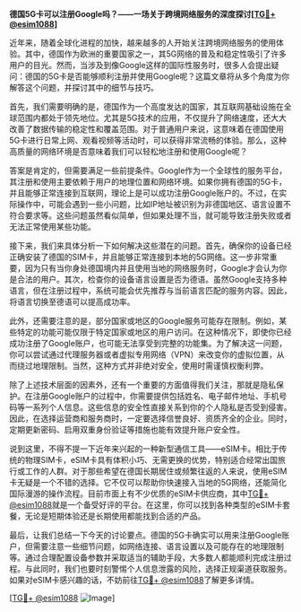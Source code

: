 **德国5G卡可以注册Google吗？——一场关于跨境网络服务的深度探讨[[TG💪+ @esim1088](https://t.me/s/esim1088)]**

近年来，随着全球化进程的加快，越来越多的人开始关注跨境网络服务的使用体验。其中，德国作为欧洲的重要国家之一，其5G网络的普及和稳定性吸引了许多用户的目光。然而，当涉及到像Google这样的国际性服务时，很多人会提出疑问：德国的5G卡是否能够顺利注册并使用Google呢？这篇文章将从多个角度为你解答这个问题，并探讨其中的细节与技巧。

首先，我们需要明确的是，德国作为一个高度发达的国家，其互联网基础设施在全球范围内都处于领先地位。尤其是5G技术的应用，不仅提升了网络速度，还大大改善了数据传输的稳定性和覆盖范围。对于普通用户来说，这意味着在德国使用5G卡进行日常上网、观看视频等活动时，可以获得非常流畅的体验。那么，这种高质量的网络环境是否意味着我们可以轻松地注册和使用Google呢？

答案是肯定的，但需要满足一些前提条件。Google作为一个全球性的服务平台，其注册和使用主要依赖于用户的地理位置和网络环境。如果你拥有德国的5G卡，并且能够正常连接到互联网，理论上是可以成功注册Google账户的。不过，在实际操作中，可能会遇到一些小问题，比如IP地址被识别为非德国地区、语言设置不符合要求等。这些问题虽然看似简单，但如果处理不当，就可能导致注册失败或者无法正常使用某些功能。

接下来，我们来具体分析一下如何解决这些潜在的问题。首先，确保你的设备已经正确安装了德国的SIM卡，并且能够正常连接到本地的5G网络。这一步非常重要，因为只有当你身处德国境内并且使用当地的网络服务时，Google才会认为你是合法的用户。其次，检查你的设备语言设置是否为德语。虽然Google支持多种语言，但在注册过程中，系统可能会优先推荐与当前语言匹配的服务内容。因此，将语言切换至德语可以提高成功率。

此外，还需要注意的是，部分国家或地区的Google服务可能存在限制。例如，某些特定的功能可能仅限于特定国家或地区的用户访问。在这种情况下，即使你已经成功注册了Google账户，也可能无法享受到完整的功能集。为了解决这一问题，你可以尝试通过代理服务器或者虚拟专用网络（VPN）来改变你的虚拟位置，从而绕过地理限制。当然，这种方式并非绝对安全，使用时需谨慎权衡利弊。

除了上述技术层面的因素外，还有一个重要的方面值得我们关注，那就是隐私保护。在注册Google账户的过程中，你需要提供包括姓名、电子邮件地址、手机号码等一系列个人信息。这些信息的安全性直接关系到你的个人隐私是否受到侵害。因此，在选择运营商和服务商时，一定要选择信誉良好、资质齐全的企业。同时，定期更新密码、启用双重身份验证等措施也能有效提升账户安全性。

说到这里，不得不提一下近年来兴起的一种新型通信工具——eSIM卡。相比于传统的物理SIM卡，eSIM卡具有体积小巧、无需更换的优势，特别适合经常出国旅行或工作的人群。对于那些希望在德国长期居住或频繁往返的人来说，使用eSIM卡无疑是一个不错的选择。它不仅可以帮助你快速接入当地的5G网络，还能简化国际漫游的操作流程。目前市面上有不少优质的eSIM卡供应商，其中[TG💪+ @esim1088](https://t.me/s/esim1088)就是一个备受好评的平台。在这里，你可以找到各种类型的eSIM卡套餐，无论是短期体验还是长期使用都能找到合适的产品。

最后，让我们总结一下今天的讨论要点。德国的5G卡确实可以用来注册Google账户，但需要注意一些细节问题，如网络连接、语言设置以及可能存在的地理限制等。通过合理配置设备参数并采取适当的辅助手段，大多数人都能顺利完成注册过程。与此同时，我们也要时刻警惕个人信息泄露的风险，选择正规渠道获取服务。如果对eSIM卡感兴趣的话，不妨前往[TG💪+ @esim1088](https://t.me/s/esim1088)了解更多详情。

[[TG💪+ @esim1088](https://t.me/s/esim1088) ![Image](https://i.postimg.cc/4NQfJmqS/Snipaste-2025-05-13-00-14-12.png)]